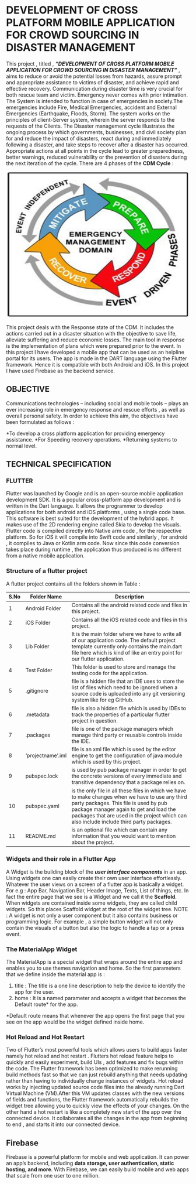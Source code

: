 # DEVELOPMENT OF CROSS PLATFORM MOBILE APPLICATION FOR CROWD SOURCING IN DISASTER MANAGEMENT

This project , titled , ***“DEVELOPMENT OF CROSS PLATFORM MOBILE APPLICATION FOR CROWD SOURCING IN DISASTER MANAGEMENT”*** , aims to reduce or avoid the potential losses from hazards, assure prompt and appropriate assistance to victims of disaster, and achieve rapid and effective recovery. Communication during disaster time is very crucial for both rescue team and victim. Emergency never comes with prior intimation. The System is intended to function in case of emergencies in society.The emergencies include Fire, Medical Emergencies, accident and External Emergencies (Earthquake, Floods, Storm). The system works on the principles of client-Server system, wherein the server responds to the requests of the Clients. 
The Disaster management cycle illustrates the ongoing process by which governments, businesses, and civil society plan for and reduce the impact of disasters, react during and immediately following a disaster, and take steps to recover after a disaster has occurred. Appropriate actions at all points in the cycle lead to greater preparedness, better warnings, reduced vulnerability or the prevention of disasters during the next iteration of the cycle. There are 4 phases of the **CDM Cycle** :



   <p align='center'>
   <img src="CDM_cycle.jpg" style="width:500px;height:400px;">
   </p>




This project deals with the Response state of the CDM. It includes the actions carried out in a disaster situation with the objective to save life, alleviate suffering and reduce economic losses. The main tool in response is the implementation of plans which were prepared prior to the event. In this project I have developed a mobile app that can be used as an helpline portal for its users. The app is made in the DART language using the Flutter framework. Hence it is compatible with both Android and iOS. In this project I have used Firebase as the backend service. 

## OBJECTIVE

Communications technologies – including social and mobile tools – plays an ever increasing role in emergency response and rescue efforts , as well as overall personal safety. In order to achieve this aim, the objectives have been formulated as follows :

*To develop a cross platform application for providing emergency assistance.
*For Speeding recovery operations.
*Returning systems to normal level.


## TECHNICAL SPECIFICATION

### FLUTTER

Flutter was launched by Google and is an open-source mobile application development SDK.
It is a popular cross-platform app development and is written in the Dart language. It allows the programmer to develop applications for both android and iOS platforms , using a single code base. This software is best suited for the development of the hybrid apps. It makes use of the 2D rendering engine called Skia to develop the visuals. Flutter code is compiled directly into Native arm code , for the respective platform. So for iOS it will compile into Swift code and similarly , for android , it compiles to Java or Kotlin arm code. Now since this code conversion takes place during runtime , the application thus produced is no different from a native mobile application. 

### Structure of a flutter project

A flutter project contains all the folders shown in Table :

<table>
   <thead>
      <tr>
         <th>S.No</th>
         <th>Folder Name</th>
         <th>Description</th>
      </tr>
   </thead>
   <tbody>
      <tr>
         <td>1</td>
         <td>Android Folder</td>
         <td>Contains all the android related code and files in this project.</td>
      </tr>
      <tr>
         <td>2</td>
         <td>iOS Folder</td>
         <td>Contains all the iOS related code and files in this project.</td>
      </tr>
      <tr>
         <td>3</td>
         <td>Lib Folder</td>
         <td>It is the main folder where we have to write all of our application code. The default project template               currently only contains the main.dart file here which is kind of like an entry point for our flutter application.</td>
      </tr>
      <tr>
         <td>4</td>
         <td>Test Folder</td>
         <td>This folder is used to store and manage the testing code for the application.</td>
      </tr>
      <tr>
         <td>5</td>
         <td>.gitignore</td>
         <td>file is a hidden file that an IDE uses to store the list of files which need to be ignored when a source code is uploaded into any git versioning system like for eg GitHub.</td>
      </tr>
      <tr>
         <td>6</td>
         <td>.metadata</td>
         <td>file is also a hidden file which is used by IDEs to track the properties of a particular flutter project in question.</td>
      </tr>
      <tr>
         <td>7</td>
         <td>.packages</td>
         <td>file is one of the package managers which manage third party or reusable controls inside the IDE.</td>
      </tr>
      <tr>
         <td>8</td>
         <td>‘projectname’.iml</td>
         <td>file is an xml file which is used by the editor engine to get the configuration of java module which is used by this project.</td>
      </tr>
      <tr>
         <td>9</td>
         <td>pubspec.lock</td>
         <td>is used by pub package manager in order to get the concrete versions of every immediate and transitive dependency that a package relies on.</td>
      </tr>
      <tr>
         <td>10</td>
         <td>pubspec.yaml</td>
         <td>is the only file in all these files in which we have to make changes when we have to use any third party packages. This file is used by pub package manager again to get and load the packages that are used in the project which can also include include third party packages.</td>
      </tr>
      <tr>
         <td>11</td>
         <td>README.md</td>
         <td>is an optional file which can contain any information that you would want to mention about the project.</td>
      </tr>
   </tbody>
</table>
       

### Widgets and their role in a Flutter App

A Widget is the building block of the ***user interface components*** in an app. Using widgets one can easily create their own user interface effortlessly. Whatever the user views on a screen of a flutter app is basically a widget. For e.g : App Bar, Navigation Bar, Header Image, Texts, List of things, etc. In fact the entire page that we see is a Widget and we call it the **Scaffold**. When widgets are contained inside some widgets, they are called child widgets. So this places Scaffold widget at the root of the widget tree.
NOTE : A widget is not only a user component but it also contains business or programming logic. For example , a simple button widget will not only contain the visuals of a button but also the logic to handle a tap or a press event.


### The MaterialApp Widget

The MaterialApp is a special widget that wraps around the entire app and enables you to use themes navigation and home. So the first parameters that we define inside the material app is :

1. title : The title is a one line description to help the device to identify the app for the user.
2. home : It is a named parameter and accepts a widget that becomes the Default route* for the
app.

*Default route means that whenever the app opens the first page that you see on the app would be the widget defined inside home.


### Hot Reload and Hot Restart

Two of Flutter’s most powerful tools which allows users to build apps faster namely hot reload and hot restart . Flutters hot reload feature helps to quickly and easily experiment, build UIs , add features and fix bugs within the code. The Flutter framework has been optimized to make rerunning build methods fast so that we can just rebuild anything that needs updating rather than having to individually change instances of widgets. Hot reload works by injecting updated source code files into the already running Dart Virtual Machine (VM).After this VM updates classes with the new versions of fields and functions, the Flutter framework automatically rebuilds the widget tree allowing you to quickly view the effects of your changes. On the other hand a hot restart is like a completely new start of the app over the connected device. It collaborates all the changes in the app from beginning to end , and starts it into our connected device.

## Firebase

Firebase is a powerful platform for mobile and web application. It can power an app’s backend, including **data storage, user authentication, static hosting, and more**. With Firebase, we can easily build mobile and web apps that scale from one user to one million.




